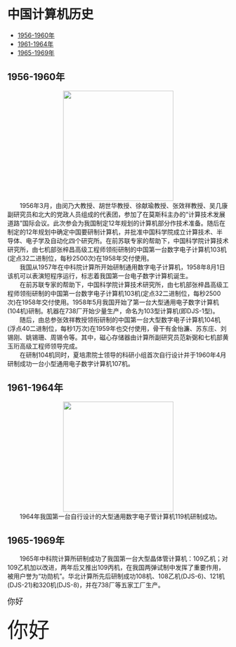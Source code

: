 # 中国计算机历史

- [1956-1960年](#1956-1960年)
- [1961-1964年](#1961-1964年)
- [1965-1969年](#1965-1969年)

## 1956-1960年
  <div align=center><img src="https://raw.githubusercontent.com/lmm327/hello/main/2.png" width="251" height="251"></div>
    &emsp;&emsp;1956年3月，由闵乃大教授、胡世华教授、徐献瑜教授、张效祥教授、吴几康副研究员和北大的党政人员组成的代表团，参加了在莫斯科主办的“计算技术发展道路”国际会议。此次参会为我国制定12年规划的计算机部分作技术准备。随后在制定的12年规划中确定中国要研制计算机，并批准中国科学院成立计算技术、半导体、电子学及自动化四个研究所。在前苏联专家的帮助下，中国科学院计算技术研究所，由七机部张梓昌高级工程师领衔研制的中国第一台数字电子计算机103机(定点32二进制位，每秒2500次)在1958年交付使用。<br> 
    &emsp;&emsp;我国从1957年在中科院计算所开始研制通用数字电子计算机，1958年8月1日该机可以表演短程序运行，标志着我国第一台电子数字计算机诞生。<br>
    &emsp;&emsp;在前苏联专家的帮助下，中国科学院计算技术研究所，由七机部张梓昌高级工程师领衔研制的中国第一台数字电子计算机103机(定点32二进制位，每秒2500次)在1958年交付使用。1958年5月我国开始了第一台大型通用电子数字计算机(104机)研制。机器在738厂开始少量生产，命名为103型计算机(即DJS-1型)。<br>
    &emsp;&emsp;随后，由总参张效祥教授领衔研制的中国第一台大型数字电子计算机104机(浮点40二进制位，每秒1万次)在1959年也交付使用，骨干有金怡濂、苏东庄、刘锡刚、姚锡珊、周锡令等。其中，磁心存储器由计算所副研究员范新弼和七机部黄玉珩高级工程师领导完成。<br> 
    &emsp;&emsp;在研制104机同时，夏培肃院士领导的科研小组首次自行设计并于1960年4月研制成功一台小型通用电子数字计算机107机。<br>

## 1961-1964年
   <div align=center><img src="https://raw.githubusercontent.com/lmm327/hello/main/1.png" width="251" height="251"></div>
   &emsp;&emsp;1964年我国第一台自行设计的大型通用数字电子管计算机119机研制成功。<br>
 

## 1965-1969年

  &emsp;&emsp;1965年中科院计算所研制成功了我国第一台大型晶体管计算机：109乙机；对109乙机加以改进，两年后又推出109丙机，在我国两弹试制中发挥了重要作用，被用户誉为“功勋机”。华北计算所先后研制成功108机、108乙机(DJS-6)、121机(DJS-21)和320机(DJS-8)，并在738厂等五家工厂生产。<br>


<font size=4>你好</font>


<font size=20>你好</font>



